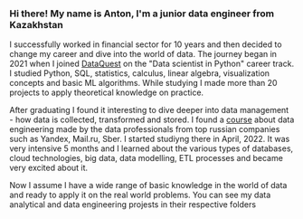 ### Hi there! My name is Anton, I'm a junior data engineer from Kazakhstan
I successfully worked in financial sector for 10 years and then decided to change my career and dive into the world of data.
The journey began in 2021 when I joined [DataQuest](dataquest.io) on the "Data scientist in Python" career track. I studied Python, SQL, statistics, calculus, linear algebra, visualization concepts and basic ML algorithms. While studying I made more than 20 projects to apply theoretical knowledge on practice.

After graduating I found it interesting to dive deeper into data management - how data is collected, transformed and stored. I found a [course](https://karpov.courses/dataengineer) about data engineering made by the data professionals from top russian companies such as Yandex, Mail.ru, Sber. I started studiyng there in April, 2022. It was very intensive 5 months and I learned about the various types of databases, cloud technologies, big data, data modelling, ETL processes and became very excited about it.

Now I assume I have a wide range of basic knowledge in the world of data and ready to apply it on the real world problems. You can see my data analytical and data engineering projests in their respective folders

<!--
**snortinghat/snortinghat** is a ✨ _special_ ✨ repository because its `README.md` (this file) appears on your GitHub profile.

Here are some ideas to get you started:

- 🔭 I’m currently working on ...
- 🌱 I’m currently learning ...
- 👯 I’m looking to collaborate on ...
- 🤔 I’m looking for help with ...
- 💬 Ask me about ...
- 📫 How to reach me: ...
- 😄 Pronouns: ...
- ⚡ Fun fact: ...
-->

